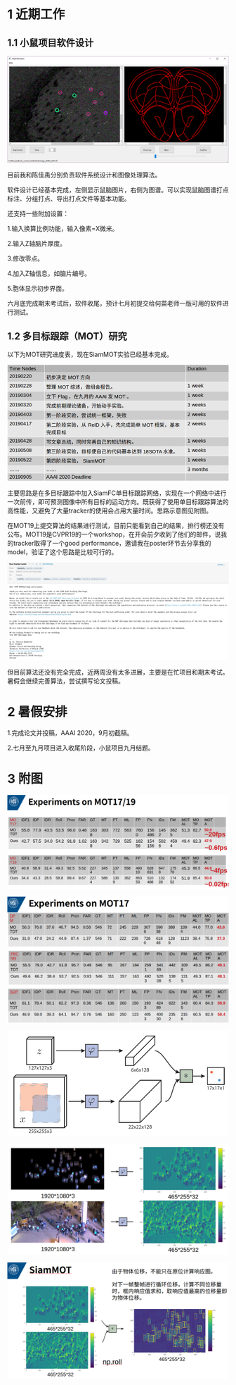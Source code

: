 # 1 近期工作

## 1.1 小鼠项目软件设计

![](./2.PNG)

目前我和陈佳禹分别负责软件系统设计和图像处理算法。

软件设计已经基本完成，左侧显示鼠脑图片，右侧为图谱。可以实现鼠脑图谱打点标注、分组打点、导出打点文件等基本功能。

还支持一些附加设置：

1.输入换算比例功能，输入像素=X微米。

2.输入Z轴脑片厚度。

3.修改零点。

4.加入Z轴信息，如脑片编号。

5.胞体显示初步界面。

六月底完成期末考试后，软件收尾，预计七月初提交给何苗老师一版可用的软件进行测试。





## 1.2 多目标跟踪（MOT）研究

以下为MOT研究进度表，现在SiamMOT实验已经基本完成。

![1560832679353](./1560832679353.png)

主要思路是在多目标跟踪中加入SiamFC单目标跟踪网络，实现在一个网络中进行一次前传，即可预测图像中所有目标的运动方向。既获得了使用单目标跟踪算法的高性能，又避免了大量tracker的使用会占用大量时间。思路示意图见附图。

在MOT19上提交算法的结果进行测试，目前只能看到自己的结果，排行榜还没有公布。MOT19是CVPR19的一个workshop，在开会前夕收到了他们的邮件，说我的tracker取得了一个good performance，邀请我在poster环节去分享我的model，验证了这个思路是比较可行的。

![](./1.png)

但目前算法还没有完全完成，近两周没有太多进展，主要是在忙项目和期末考试。暑假会继续完善算法，尝试撰写论文投稿。



# 2 暑假安排

1.完成论文并投稿，AAAI 2020，9月初截稿。

2.七月至九月项目进入收尾阶段，小鼠项目九月结题。







# 3 附图

![](./6.png)

![](./7.png)

![](./3.png)

![](./4.png)

![](./5.png)
